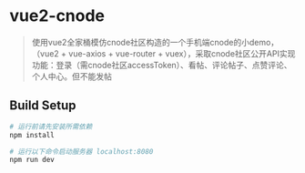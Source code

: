 # vue2-cnode

> 使用vue2全家桶模仿cnode社区构造的一个手机端cnode的小demo，（vue2 + vue-axios + vue-router + vuex），采取cnode社区公开API实现功能：登录（需cnode社区accessToken）、看帖、评论帖子、点赞评论、个人中心。但不能发帖

## Build Setup

``` bash
# 运行前请先安装所需依赖
npm install

# 运行以下命令启动服务器 localhost:8080
npm run dev
```
